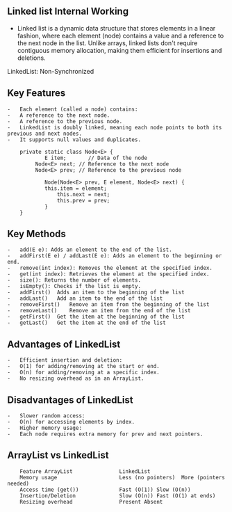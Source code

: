 ## Linked list Internal Working

- Linked list is a dynamic data structure that stores elements in a linear fashion, where each element (node) contains a value and a reference to the next node in the list. Unlike arrays, linked lists don't require contiguous memory allocation, making them efficient for insertions and deletions.

LinkedList: Non-Synchronized

## Key Features

	-	Each element (called a node) contains:
	-	A reference to the next node.
	-	A reference to the previous node.
	-	LinkedList is doubly linked, meaning each node points to both its previous and next nodes.
	-	It supports null values and duplicates.

```
	private static class Node<E> {
    		E item;       // Data of the node
   		 Node<E> next; // Reference to the next node
   		 Node<E> prev; // Reference to the previous node

    		Node(Node<E> prev, E element, Node<E> next) {
			this.item = element;
        		this.next = next;
        		this.prev = prev;
    		}
	}
```

## Key Methods

	-	add(E e): Adds an element to the end of the list.
	-	addFirst(E e) / addLast(E e): Adds an element to the beginning or end.
	-	remove(int index): Removes the element at the specified index.
	-	get(int index): Retrieves the element at the specified index.
	-	size(): Returns the number of elements.
	-	isEmpty(): Checks if the list is empty.
	-	addFirst()	Adds an item to the beginning of the list	
	-	addLast()	Add an item to the end of the list	
	-	removeFirst()	Remove an item from the beginning of the list	
	-	removeLast()	Remove an item from the end of the list	
	-	getFirst()	Get the item at the beginning of the list	
	-	getLast()	Get the item at the end of the list

## Advantages of LinkedList

	-	Efficient insertion and deletion:
	-	O(1) for adding/removing at the start or end.
	-	O(n) for adding/removing at a specific index.
	-	No resizing overhead as in an ArrayList.

## Disadvantages of LinkedList

	-	Slower random access:
	-	O(n) for accessing elements by index.
	-	Higher memory usage:
	-	Each node requires extra memory for prev and next pointers.


## ArrayList vs LinkedList

```
	Feature	ArrayList				LinkedList
	Memory usage					Less (no pointers)	More (pointers needed)
	Access time (get())				Fast (O(1))	Slow (O(n))
	Insertion/Deletion				Slow (O(n))	Fast (O(1) at ends)
	Resizing overhead				Present	Absent
```
